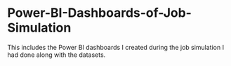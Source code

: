 # Power-BI-Dashboards-of-Job-Simulation
This includes the Power BI dashboards I created during the job simulation I had done along with the datasets.
